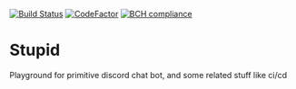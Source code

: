 [![Build Status](https://travis-ci.org/eiva/nadmozg.svg?branch=master)](https://travis-ci.org/eiva/nadmozg)
[![CodeFactor](https://www.codefactor.io/repository/github/eiva/nadmozg/badge)](https://www.codefactor.io/repository/github/eiva/nadmozg)
[![BCH compliance](https://bettercodehub.com/edge/badge/eiva/nadmozg?branch=master)](https://bettercodehub.com/)


# Stupid
Playground for primitive discord chat bot, and some related stuff like ci/cd

